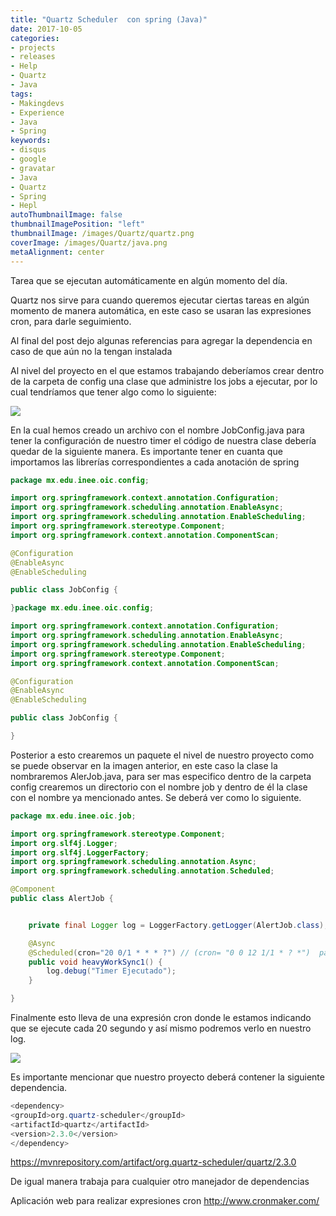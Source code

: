 ```yaml
---
title: "Quartz Scheduler  con spring (Java)"
date: 2017-10-05
categories:
- projects
- releases
- Help
- Quartz
- Java
tags:
- Makingdevs
- Experience
- Java
- Spring
keywords:
- disqus
- google
- gravatar
- Java
- Quartz
- Spring
- Hepl
autoThumbnailImage: false
thumbnailImagePosition: "left"
thumbnailImage: /images/Quartz/quartz.png
coverImage: /images/Quartz/java.png
metaAlignment: center
---
```


Tarea que se ejecutan automáticamente en algún momento del día.


<!--more-->
Quartz nos sirve para cuando queremos ejecutar ciertas tareas en algún momento de manera automática, en este caso se usaran las expresiones cron, para darle seguimiento.

Al final del post dejo algunas referencias para agregar la dependencia en caso de que aún no la tengan instalada

Al nivel del proyecto en el que estamos trabajando deberíamos crear dentro de la carpeta de config una clase que administre los jobs a ejecutar, por lo cual tendríamos que tener algo como lo siguiente:

<img src="/images/Quartz/Manu.PNG">

En la cual hemos creado un archivo con el nombre JobConfig.java para tener la configuración de nuestro timer el código de nuestra clase debería quedar de la siguiente manera.
Es importante tener en cuanta que importamos las librerías correspondientes a cada anotación de spring


``` java
package mx.edu.inee.oic.config;

import org.springframework.context.annotation.Configuration;
import org.springframework.scheduling.annotation.EnableAsync;
import org.springframework.scheduling.annotation.EnableScheduling;
import org.springframework.stereotype.Component;
import org.springframework.context.annotation.ComponentScan;

@Configuration
@EnableAsync
@EnableScheduling

public class JobConfig {

}package mx.edu.inee.oic.config;

import org.springframework.context.annotation.Configuration;
import org.springframework.scheduling.annotation.EnableAsync;
import org.springframework.scheduling.annotation.EnableScheduling;
import org.springframework.stereotype.Component;
import org.springframework.context.annotation.ComponentScan;

@Configuration
@EnableAsync
@EnableScheduling

public class JobConfig {

}
```

Posterior a esto crearemos un paquete el nivel de nuestro proyecto como se puede observar en la imagen anterior, en este caso la clase la nombraremos AlerJob.java, para ser mas especifico dentro de la carpeta config crearemos un directorio con el nombre job y dentro de él la clase con el nombre ya mencionado antes.
Se deberá ver como lo siguiente.

``` java
package mx.edu.inee.oic.job;

import org.springframework.stereotype.Component;
import org.slf4j.Logger;
import org.slf4j.LoggerFactory;
import org.springframework.scheduling.annotation.Async;
import org.springframework.scheduling.annotation.Scheduled;

@Component
public class AlertJob {


    private final Logger log = LoggerFactory.getLogger(AlertJob.class);

    @Async
    @Scheduled(cron="20 0/1 * * * ?") // (cron= "0 0 12 1/1 * ? *")  para cada día a las 12
    public void heavyWorkSync1() {
        log.debug("Timer Ejecutado");
    }

}

```


Finalmente esto lleva de una expresión cron donde le estamos indicando que se ejecute cada 20 segundo y así mismo podremos verlo en nuestro log.

<img src="/images/Quartz/logTimer.PNG">


Es importante mencionar que nuestro proyecto deberá contener la siguiente dependencia.

``` java
<dependency>
<groupId>org.quartz-scheduler</groupId>
<artifactId>quartz</artifactId>
<version>2.3.0</version>
</dependency>
```

https://mvnrepository.com/artifact/org.quartz-scheduler/quartz/2.3.0

De igual manera trabaja para cualquier otro manejador de dependencias

Aplicación web para realizar expresiones cron http://www.cronmaker.com/

